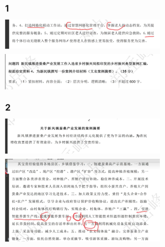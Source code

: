# 1

![img_14.png](img_14.png)

![img_15.png](img_15.png)

# 2

![img_16.png](img_16.png)

![img_17.png](img_17.png) 